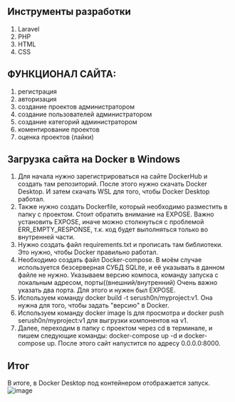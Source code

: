 Инструменты разработки
-------------------
1. Laravel 
2. PHP
3. HTML
4. CSS

ФУНКЦИОНАЛ САЙТА:
-------------------
1. регистрация
2. авторизация 
3. создание проектов администратором
4. создание пользователей администратором
5. создание категорий администратором
6. коментирование проектов 
7. оценка проектов (лайки)

Загрузка сайта на Docker в Windows
-------------------
1. Для начала нужно зарегистрироваться на сайте DockerHub и создать там репозиторий. После этого нужно скачать Docker Desktop. И затем скачать WSL для того, чтобы Docker Desktop работал.
2. Также нужно создать Dockerfile, который необходимо разместить в папку с проектом. Стоит обратить внимание на EXPOSE. Важно установить EXPOSE, иначе можно столкнуться с проблемой ERR_EMPTY_RESPONSE, т.к. код будет выполняться только во внутренней части.
3. Нужно создать файл requirements.txt и прописать там библиотеки. Это нужно, чтобы Docker правильно работал.
4. Необходимо создать файл Docker-compose. В моём случае используется безсерверная СУБД SQLite, и её указывать в данном файле не нужно. Указываем версию компоса, команду запуска с локальным адресом, порты((внешний/внутренний) Очень важно указать два порта. Для этого и нужен был EXPOSE.
5. Используем команду docker build -t serush0n/myproject:v1. Она нужна для того, чтобы задать "версию" в Docker.
6. Используем команду docker image ls для просмотра и docker push serush0n/myproject:v1 для выгрузки компонентов на v1.
7. Далее, переходим в папку с проектом через cd в терминале, и пишем следующие команды: docker-compose up -d и docker-compose up. 
После этого сайт напустится по адресу 0.0.0.0:8000.

Итог
-------------------
В итоге, в Docker Desktop под контейнером отображается запуск.
![image](https://user-images.githubusercontent.com/60968034/147727269-536d3b35-fb69-453b-af1b-694d7c525520.png)

